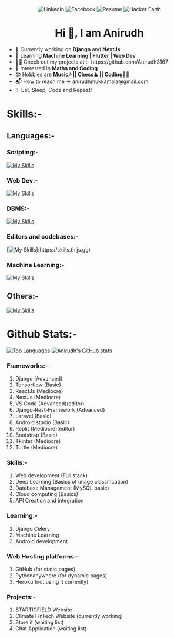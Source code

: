<div id="shields-img" align="center">
    <img src="https://img.shields.io/badge/LinkedIn-13followers-blue?style=social&logo=linkedin" alt="LinkedIn">
    <img src="https://img.shields.io/badge/Facebook-150+friends-blue?style=social&logo=facebook" alt="Facebook">
    <img src="https://img.shields.io/badge/-Resume-222?style=flat&logo=resume" alt="Resume">
    <img src="https://img.shields.io/badge/-Hacker%20earth-blue?style=flat&logo=hackerearth" alt="Hacker Earth">
 </div>

<h1 align="center"> Hi 👋, I am Anirudh </h1>
    <ul>
    <li> 🔭 Currently working on <b>Django</b> and <b>NextJs</b> </li>
    <li> 🌱 Learning <b> Machine Learning | Flutter | Web Dev </b> </li>
    <li> 👨‍💻 Check out my projects at :- https://github.com/Anirudh3167 </li>
    <li> 👀 Interested in <b> Maths and Coding </b> </li>
    <li> 😎 Hobbies are <b> Music🎶 || Chess♟ || Coding👨‍💻 </b> </li>
    <li> 📬 How to reach me -> anirudhmukkamala@gmail.com </li>
    <li> ✨ Eat, Sleep, Code and Repeat! </li>
    </ul>


<!---
Anirudh3167/Anirudh3167 is a ✨ special ✨ repository because its `README.md` (this file) appears on your GitHub profile.
You can click the Preview link to take a look at your changes.
--->
# Skills:-
## Languages:-
### Scripting:-
   [![My Skills](https://skills.thijs.gg/icons?i=c,cpp,java,python,kotlin)](https://skills.thijs.gg)
### Web Dev:-
   [![My Skills](https://skills.thijs.gg/icons?i=html,css,js,react,next,django,php,figma,md,flutter)](https://skills.thijs.gg)
### DBMS:-
   [![My Skills](https://skills.thijs.gg/icons?i=mysql,sqlite)](https://skills.thijs.gg)
### Editors and codebases:-
   [![My Skills](https://skills.thijs.gg/icons?i=vscode,github,replit,)](https://skills.thijs.gg)
### Machine Learning:-
   [![My Skills](https://skills.thijs.gg/icons?i=pytorch,tensorflow,keras)](https://skills.thijs.gg)
## Others:-
   [![My Skills](https://skills.thijs.gg/icons?i=git)](https://skills.thijs.gg)

# Github Stats:-

[![Top Languages](https://github-readme-stats.vercel.app/api/top-langs/?username=anirudh3167)](https://github.com/anirudh3167/github-readme-stats)
    [![Anirudh's GitHub stats](https://github-readme-stats.vercel.app/api?username=anirudh3167)](https://github.com/anirudh3167/github-readme-stats)



### Frameworks:-
1. Django (Advanced)
2. Tensorflow (Basic)
3. ReactJs (Mediocre)
4. NextJs (Mediocre)
5. VS Code (Advanced)(editor)
6. Django-Rest-Framework (Advanced)
7. Laravel (Basic)
8. Android studio (Basic)
9. Replit (Mediocre)(editor)
10. Bootstrap (Basic)
11. Tkinter (Mediocre)
12. Turtle (Mediocre)

### Skills:-
1. Web development (Full stack)
2. Deep Learning (Basics of image classification)
3. Database Management (MySQL basic)
4. Cloud computing (Basics)
5. API Creation and integration 

### Learning:-
1. Django Celery
2. Machine Learning
3. Android development

### Web Hosting platforms:-
1. GitHub (for static pages)
2. Pythonanywhere (for dynamic pages)
3. Heroku (not using it currently)

### Projects:-
1. STARTICFIELD Website
2. Climate FinTech Website (currently working)
3. Store it (waiting list)
4. Chat Application (waiting list)
